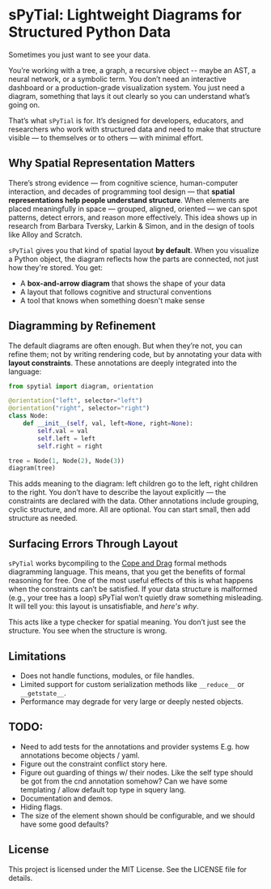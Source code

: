 # sPyTial: Lightweight Diagrams for Structured Python Data

Sometimes you just want to see your data.

You’re working with a tree, a graph, a recursive object -- maybe an AST, a neural network, or a symbolic term. You don’t need an interactive dashboard or a production-grade visualization system. You just need a diagram, something that lays it out clearly so you can understand what’s going on.

That’s what `sPyTial` is for. It’s designed for developers, educators, and researchers who work with structured data and need to make that structure visible — to themselves or to others — with minimal effort. 

## Why Spatial Representation Matters

There’s strong evidence — from cognitive science, human-computer interaction, and decades of programming tool design — that **spatial representations help people understand structure**. When elements are placed meaningfully in space — grouped, aligned, oriented — we can spot patterns, detect errors, and reason more effectively. This idea shows up in research from Barbara Tversky, Larkin & Simon, and in the design of tools like Alloy and Scratch. 

`sPyTial` gives you that kind of spatial layout **by default**. When you visualize a Python object, the diagram reflects how the parts are connected, not just how they're stored. You get:
- A **box-and-arrow diagram** that shows the shape of your data
- A layout that follows cognitive and structural conventions
- A tool that knows when something doesn't make sense


## Diagramming by Refinement

The default diagrams are often enough. But when they’re not, you can refine them; not by writing rendering code, but by annotating your data with **layout constraints**. These annotations are deeply integrated into the language:

```python
from spytial import diagram, orientation

@orientation("left", selector="left")
@orientation("right", selector="right")
class Node:
    def __init__(self, val, left=None, right=None):
        self.val = val
        self.left = left
        self.right = right

tree = Node(1, Node(2), Node(3))
diagram(tree)
```

This adds meaning to the diagram: left children go to the left, right children to the right. You don’t have to describe the layout explicitly — the constraints are declared with the data. Other annotations include grouping, cyclic structure, and more. All are optional. You can start small, then add structure as needed.

## Surfacing Errors Through Layout

`sPyTial` works bycompiling to the [Cope and Drag](https:/www.siddharthaprasad.com/copeanddrag) formal methods diagramming language.
This means, that you get the benefits of formal reasoning for free. One of the most useful effects of this is what happens when the constraints can’t be satisfied. If your data structure is malformed (e.g., your tree has a loop) sPyTial won’t quietly draw something misleading. It will tell you: this layout is unsatisfiable, and *here's why*.

This acts like a type checker for spatial meaning. You don’t just see the structure. You see when the structure is wrong.


## Limitations
- Does not handle functions, modules, or file handles.
- Limited support for custom serialization methods like `__reduce__` or `__getstate__`.
- Performance may degrade for very large or deeply nested objects.

## TODO:
- Need to add tests for the annotations and provider systems E.g. how annotations become objects / yaml.
- Figure out the constraint conflict story here.
- Figure out guarding of things w/ their nodes. Like the self type should be got from the cnd annotation somehow? Can we have some templating / allow default top type in squery lang.
- Documentation and demos.
- Hiding flags.
- The size of the element shown should be configurable, and we should have some good defaults?

## License
This project is licensed under the MIT License. See the LICENSE file for details.
